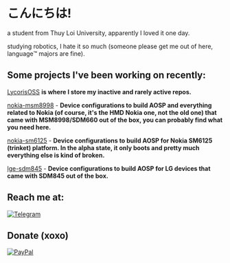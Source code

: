 # こんにちは!

a student from Thuy Loi University, apparently I loved it one day.

studying robotics, I hate it so much (someone please get me out of here, language™️ majors are fine).

## Some projects I've been working on recently:
[LycorisOSS](https://github.com/LycorisOSS) **is where I store my inactive and rarely active repos.** 

[nokia-msm8998](https://github.com/nokia-msm8998) - **Device configurations to build AOSP and everything related to Nokia (of course, it's the HMD Nokia one, not the old one) that came with MSM8998/SDM660 out of the box, you can probably find what you need here.**

[nokia-sm6125](https://github.com/nokia-sm6125) - **Device configurations to build AOSP for Nokia SM6125 (trinket) platform. In the alpha state, it only boots and pretty much everything else is kind of broken.**

[lge-sdm845](https://github.com/lge-sdm845) - **Device configurations to build AOSP for LG devices that came with SDM845 out of the box.**

## Reach me at:
[![Telegram](https://img.shields.io/badge/Telegram-0088cc?style=for-the-badge&logo=telegram&logoColor=ffffff)](https://t.me/log1cs)

## Donate (xoxo)
[![PayPal](https://img.shields.io/badge/PayPal-00457C?style=for-the-badge&logo=paypal&logoColor=white)](https://paypal.me/log1cs)
